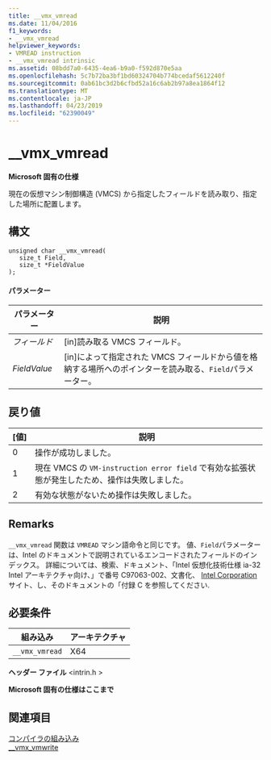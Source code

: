 ```yaml
---
title: __vmx_vmread
ms.date: 11/04/2016
f1_keywords:
- __vmx_vmread
helpviewer_keywords:
- VMREAD instruction
- __vmx_vmread intrinsic
ms.assetid: 08bdd7a0-6435-4ea6-b9a0-f592d870e5aa
ms.openlocfilehash: 5c7b72ba3bf1bd60324704b774bcedaf5612240f
ms.sourcegitcommit: 0ab61bc3d2b6cfbd52a16c6ab2b97a8ea1864f12
ms.translationtype: MT
ms.contentlocale: ja-JP
ms.lasthandoff: 04/23/2019
ms.locfileid: "62390049"
---
```

# <a name="vmxvmread"></a>__vmx_vmread

**Microsoft 固有の仕様**

現在の仮想マシン制御構造 (VMCS) から指定したフィールドを読み取り、指定した場所に配置します。

## <a name="syntax"></a>構文

```
unsigned char __vmx_vmread(
   size_t Field,
   size_t *FieldValue
);
```

#### <a name="parameters"></a>パラメーター

|パラメーター|説明|
|---------------|-----------------|
|*フィールド*|[in]読み取る VMCS フィールド。|
|*FieldValue*|[in]によって指定された VMCS フィールドから値を格納する場所へのポインターを読み取る、`Field`パラメーター。|

## <a name="return-value"></a>戻り値

|[値]|説明|
|-----------|-------------|
|0|操作が成功しました。|
|1|現在 VMCS の `VM-instruction error field` で有効な拡張状態が発生したため、操作は失敗しました。|
|2|有効な状態がないため操作は失敗しました。|

## <a name="remarks"></a>Remarks

`__vmx_vmread` 関数は `VMREAD` マシン語命令と同じです。 値、`Field`パラメーターは、Intel のドキュメントで説明されているエンコードされたフィールドのインデックス。 詳細については、検索、ドキュメント、「Intel 仮想化技術仕様 ia-32 Intel アーキテクチャ向け、」で番号 C97063-002、文書化、 [Intel Corporation](https://software.intel.com/articles/intel-sdm)サイト、し、そのドキュメントの「付録 C を参照してください.

## <a name="requirements"></a>必要条件

|組み込み|アーキテクチャ|
|---------------|------------------|
|`__vmx_vmread`|X64|

**ヘッダー ファイル** \<intrin.h >

**Microsoft 固有の仕様はここまで**

## <a name="see-also"></a>関連項目

[コンパイラの組み込み](../intrinsics/compiler-intrinsics.md)<br/>
[__vmx_vmwrite](../intrinsics/vmx-vmwrite.md)